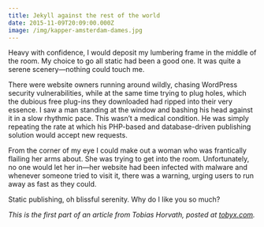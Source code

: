 ```yaml
---
title: Jekyll against the rest of the world
date: 2015-11-09T20:09:00.000Z
image: /img/kapper-amsterdam-dames.jpg
---
```

Heavy with confidence, I would deposit my lumbering frame in the middle of the room. My choice to go all static had been a good one. It was quite a serene scenery—nothing could touch me.

There were website owners running around wildly, chasing WordPress security vulnerabilities, while at the same time trying to plug holes, which the dubious free plug-ins they downloaded had ripped into their very essence. I saw a man standing at the window and bashing his head against it in a slow rhythmic pace. This wasn’t a medical condition. He was simply repeating the rate at which his PHP-based and database-driven publishing solution would accept new requests.

From the corner of my eye I could make out a woman who was frantically flailing her arms about. She was trying to get into the room. Unfortunately, no one would let her in—her website had been infected with malware and whenever someone tried to visit it, there was a warning, urging users to run away as fast as they could.

Static publishing, oh blissful serenity. Why do I like you so much?

*This is the first part of an article from Tobias Horvath, posted at [tobyx.com](http://tobyx.com/2015/jekyll-vs-world).*
